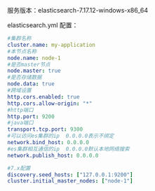 服务版本：elasticsearch-7.17.12-windows-x86_64

elasticsearch.yml 配置：

```yaml
#集群名称
cluster.name: my-application
#本节点名称
node.name: node-1
#是否master节点
node.master: true
#是否存储数据
node.data: true
#跨域设置
http.cors.enabled: true
http.cors.allow-origin: "*"
#http端口
http.port: 9200
#java端口
transport.tcp.port: 9300
#可以访问es集群的ip  0.0.0.0表示不绑定
network.bind_host: 0.0.0.0
#es集群相互通信的ip  0.0.0.0默认本地网络搜索
network.publish_host: 0.0.0.0

#7.x配置
discovery.seed_hosts: ["127.0.0.1:9200"]
cluster.initial_master_nodes: ["node-1"]
```

